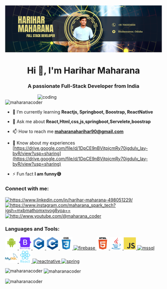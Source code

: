 ![logo](https://github.com/MaharanaCoder/MaharanaCoder/blob/main/Yellow%20%26%20Blue%20Geometric%20Technology%20LinkedIn%20Banner.png)
<h1 align="center">Hi 👋, I'm Harihar Maharana</h1>
<h3 align="center">A passionate Full-Stack Developer from India</h3>

<img align="right" alt="coding" width="400" src="https://encrypted-tbn0.gstatic.com/images?q=tbn:ANd9GcTDJ2-dDJnj-WjeBvvvFnPTV0fe84dr-HAo4Ii1BFbhEsPRrxpTtwJo15_NsB_k8MqKMEE&usqp=CAU">

<p align="left"> <img src="https://komarev.com/ghpvc/?username=maharanacoder&label=Profile%20views&color=0e75b6&style=flat" alt="maharanacoder" /> </p>

- 🌱 I’m currently learning **Reactjs, Springboot, Boostrap, ReactNative**

- 💬 Ask me about **React,Html,css,js,springboot,Servelete,boostrap**

- 📫 How to reach me **maharanaharihar90@gmail.com**

- 📄 Know about my experiences [https://drive.google.com/file/d/1DpCE9nBVjtpjcmRy70igdulv_lay-byR/view?usp=sharing](https://drive.google.com/file/d/1DpCE9nBVjtpjcmRy70igdulv_lay-byR/view?usp=sharing)

- ⚡ Fun fact **I am funny😅**

<h3 align="left">Connect with me:</h3>
<p align="left">
<a href="https://linkedin.com/in/https://www.linkedin.com/in/harihar-maharana-498051229/" target="blank"><img align="center" src="https://raw.githubusercontent.com/rahuldkjain/github-profile-readme-generator/master/src/images/icons/Social/linked-in-alt.svg" alt="https://www.linkedin.com/in/harihar-maharana-498051229/" height="30" width="40" /></a>
<a href="https://instagram.com/https://www.instagram.com/maharana_spark_tech?igsh=mxbmathomxnvog8yoa==" target="blank"><img align="center" src="https://raw.githubusercontent.com/rahuldkjain/github-profile-readme-generator/master/src/images/icons/Social/instagram.svg" alt="https://www.instagram.com/maharana_spark_tech?igsh=mxbmathomxnvog8yoa==" height="30" width="40" /></a>
<a href="https://www.youtube.com/c/http://www.youtube.com/@maharana_coder" target="blank"><img align="center" src="https://raw.githubusercontent.com/rahuldkjain/github-profile-readme-generator/master/src/images/icons/Social/youtube.svg" alt="http://www.youtube.com/@maharana_coder" height="30" width="40" /></a>
</p>

<h3 align="left">Languages and Tools:</h3>
<p align="left"> <a href="https://developer.android.com" target="_blank" rel="noreferrer"> <img src="https://raw.githubusercontent.com/devicons/devicon/master/icons/android/android-original-wordmark.svg" alt="android" width="40" height="40"/> </a> <a href="https://getbootstrap.com" target="_blank" rel="noreferrer"> <img src="https://raw.githubusercontent.com/devicons/devicon/master/icons/bootstrap/bootstrap-plain-wordmark.svg" alt="bootstrap" width="40" height="40"/> </a> <a href="https://www.cprogramming.com/" target="_blank" rel="noreferrer"> <img src="https://raw.githubusercontent.com/devicons/devicon/master/icons/c/c-original.svg" alt="c" width="40" height="40"/> </a> <a href="https://www.w3schools.com/cpp/" target="_blank" rel="noreferrer"> <img src="https://raw.githubusercontent.com/devicons/devicon/master/icons/cplusplus/cplusplus-original.svg" alt="cplusplus" width="40" height="40"/> </a> <a href="https://www.w3schools.com/css/" target="_blank" rel="noreferrer"> <img src="https://raw.githubusercontent.com/devicons/devicon/master/icons/css3/css3-original-wordmark.svg" alt="css3" width="40" height="40"/> </a> <a href="https://firebase.google.com/" target="_blank" rel="noreferrer"> <img src="https://www.vectorlogo.zone/logos/firebase/firebase-icon.svg" alt="firebase" width="40" height="40"/> </a> <a href="https://www.w3.org/html/" target="_blank" rel="noreferrer"> <img src="https://raw.githubusercontent.com/devicons/devicon/master/icons/html5/html5-original-wordmark.svg" alt="html5" width="40" height="40"/> </a> <a href="https://www.java.com" target="_blank" rel="noreferrer"> <img src="https://raw.githubusercontent.com/devicons/devicon/master/icons/java/java-original.svg" alt="java" width="40" height="40"/> </a> <a href="https://developer.mozilla.org/en-US/docs/Web/JavaScript" target="_blank" rel="noreferrer"> <img src="https://raw.githubusercontent.com/devicons/devicon/master/icons/javascript/javascript-original.svg" alt="javascript" width="40" height="40"/> </a> <a href="https://www.microsoft.com/en-us/sql-server" target="_blank" rel="noreferrer"> <img src="https://www.svgrepo.com/show/303229/microsoft-sql-server-logo.svg" alt="mssql" width="40" height="40"/> </a> <a href="https://www.mysql.com/" target="_blank" rel="noreferrer"> <img src="https://raw.githubusercontent.com/devicons/devicon/master/icons/mysql/mysql-original-wordmark.svg" alt="mysql" width="40" height="40"/> </a> <a href="https://reactjs.org/" target="_blank" rel="noreferrer"> <img src="https://raw.githubusercontent.com/devicons/devicon/master/icons/react/react-original-wordmark.svg" alt="react" width="40" height="40"/> </a> <a href="https://reactnative.dev/" target="_blank" rel="noreferrer"> <img src="https://reactnative.dev/img/header_logo.svg" alt="reactnative" width="40" height="40"/> </a> <a href="https://spring.io/" target="_blank" rel="noreferrer"> <img src="https://www.vectorlogo.zone/logos/springio/springio-icon.svg" alt="spring" width="40" height="40"/> </a> </p>

<p><img align="left" src="https://github-readme-stats.vercel.app/api/top-langs?username=maharanacoder&show_icons=true&locale=en&layout=compact" alt="maharanacoder" /></p>

<p>&nbsp;<img align="center" src="https://github-readme-stats.vercel.app/api?username=maharanacoder&show_icons=true&locale=en" alt="maharanacoder" /></p>

<p><img align="center" src="https://github-readme-streak-stats.herokuapp.com/?user=maharanacoder&" alt="maharanacoder" /></p>
